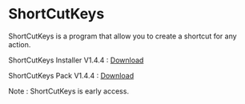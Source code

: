 # ShortCutKeys

ShortCutKeys is a program that allow you to create a shortcut for any action.

ShortCutKeys Installer V1.4.4 : <a href="https://github.com/ATMFD/ShortCutKeys/raw/main/ShortCutKeys%20Installer%20V1.4.4.exe">Download</a>

ShortCutKeys Pack V1.4.4 : <a href="https://github.com/ATMFD/ShortCutKeys/raw/main/ShortCutKeys%20Pack%20V1.4.4.rar">Download</a>

Note : ShortCutKeys is early access.

